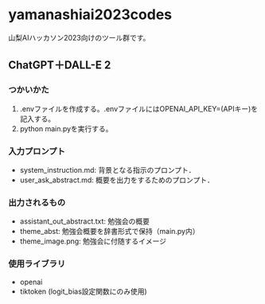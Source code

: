 # yamanashiai2023codes

山梨AIハッカソン2023向けのツール群です。

## ChatGPT＋DALL-E 2
### つかいかた
1. .envファイルを作成する。.envファイルにはOPENAI_API_KEY=(APIキー)を記入する。
1. python main.pyを実行する。

### 入力プロンプト
* system_instruction.md: 背景となる指示のプロンプト．
* user_ask_abstract.md: 概要を出力をするためのプロンプト．

### 出力されるもの
* assistant_out_abstract.txt: 勉強会の概要
* theme_abst: 勉強会概要を辞書形式で保持（main.py内）
* theme_image.png: 勉強会に付随するイメージ

### 使用ライブラリ
* openai
* tiktoken (logit_bias設定関数にのみ使用)
